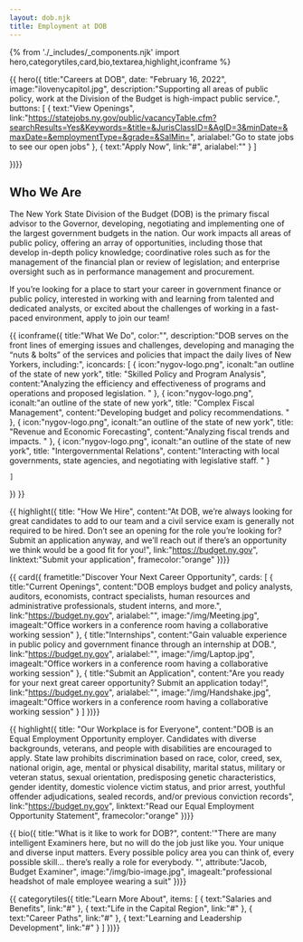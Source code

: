 ```yaml
---
layout: dob.njk
title: Employment at DOB
---
```

{% from './_includes/_components.njk' import hero,categorytiles,card,bio,textarea,highlight,iconframe  %}
                   
{{ hero({ 
    title:"Careers at DOB",
    date: "February 16, 2022",
    image:"ilovenycapitol.jpg",
    description:"Supporting all areas of public policy, work at the Division of the Budget is high-impact public service.",
    buttons: [
        {
            text:"View Openings",
            link:"https://statejobs.ny.gov/public/vacancyTable.cfm?searchResults=Yes&Keywords=&title=&JurisClassID=&AgID=3&minDate=&maxDate=&employmentType=&grade=&SalMin=",
            arialabel:"Go to state jobs to see our open jobs"
        },
        {
            text:"Apply Now",
            link:"#",
            arialabel:""
        }
    ]

})}}

<section class="nysds-textarea my-14 w-11/12 max-w-7xl flex flex-col justify-center m-auto">
<!-- frame heading -->
<h2 class="nysds-text-36 font-extrabold text-center mb-4 w-full text-black">Who We Are</h2>
<p>The New York State Division of the Budget (DOB) is the primary fiscal advisor to the Governor, developing, negotiating and implementing one of the largest government budgets in the nation. Our work impacts all areas of public policy, offering an array of opportunities, including those that develop in-depth policy knowledge; coordinative roles such as for the management of the financial plan or review of legislation; and enterprise oversight such as in performance management and procurement.</p>  
<p>If you’re looking for a place to start your career in government finance or public policy, interested in working with and learning from talented and dedicated analysts, or excited about the challenges of working in a fast-paced environment, apply to join our team!</p>
</section>

{{ iconframe({
    title:"What We Do",
    color:"",
    description:"DOB serves on the front lines of emerging issues and challenges, developing and managing the “nuts & bolts” of the services and policies that impact the daily lives of New Yorkers, including:",
    iconcards: [
        {
            icon:"nygov-logo.png",
            iconalt:"an outline of the state of new york",
            title: "Skilled Policy and Program Analysis",
            content:"Analyzing the efficiency and effectiveness of programs and operations and proposed legislation. "
        },
        {
            icon:"nygov-logo.png",
            iconalt:"an outline of the state of new york",
            title: "Complex Fiscal Management",
            content:"Developing budget and policy recommendations. "
        },
        {
            icon:"nygov-logo.png",
            iconalt:"an outline of the state of new york",
            title: "Revenue and Economic Forecasting",
            content:"Analyzing fiscal trends and impacts. "
        },
        {
            icon:"nygov-logo.png",
            iconalt:"an outline of the state of new york",
            title: "Intergovernmental Relations",
            content:"Interacting with local governments, state agencies, and negotiating with legislative staff. "
        }

    ]
})
}}


{{  highlight({
    title: "How We Hire",
    content:"At DOB, we’re always looking for great candidates to add to our team and a civil service exam is generally not required to be hired. Don’t see an opening for the role you’re looking for? Submit an application anyway, and we’ll reach out if there’s an opportunity we think would be a good fit for you!",
    link:"https://budget.ny.gov",
    linktext:"Submit your application",
    framecolor:"orange"
})}}





{{ card({ 
    frametitle:"Discover Your Next Career Opportunity",
    cards: [
        {
           title:"Current Openings",
           content:"DOB employs budget and policy analysts, auditors, economists, contract specialists, human resources and administrative professionals, student interns, and more.",
           link:"https://budget.ny.gov",
           arialabel:"",
           image:"/img/Meeting.jpg",
           imagealt:"Office workers in a conference room having a collaborative working session"
        },
        {
           title:"Internships",
           content:"Gain valuable experience in public policy and government finance through an internship at DOB.",
           link:"https://budget.ny.gov",
           arialabel:"",
           image:"/img/Laptop.jpg",
           imagealt:"Office workers in a conference room having a collaborative working session"
        },
        {
           title:"Submit an Application",
           content:"Are you ready for your next great career opportunity? Submit an application today!",
           link:"https://budget.ny.gov",
           arialabel:"",
           image:"/img/Handshake.jpg",
           imagealt:"Office workers in a conference room having a collaborative working session"
        }
    ]
})}}


{{  highlight({
    title: "Our Workplace is for Everyone",
    content:"DOB is an Equal Employment Opportunity employer. Candidates with diverse backgrounds, veterans, and people with disabilities are encouraged to apply. State law prohibits discrimination based on race, color, creed, sex, national origin, age, mental or physical disability, marital status, military or veteran status, sexual orientation, predisposing genetic characteristics, gender identity, domestic violence victim status, and prior arrest, youthful offender adjudications, sealed records, and/or previous conviction records",
    link:"https://budget.ny.gov",
    linktext:"Read our Equal Employment Opportunity Statement",
    framecolor:"orange"
})}}

{{ bio({
    title:"What is it like to work for DOB?",
    content:'"There are many intelligent Examiners here, but no will do the job just like you. Your unique and diverse input matters. Every possible policy area you can think of, every possible skill… there’s really a role for everybody. "',
    attribute:"Jacob, Budget Examiner",
    image:"/img/bio-image.jpg",
    imagealt:"professional headshot of male employee wearing a suit"
})}}


{{ categorytiles({ 
    title:"Learn More About",
    items: [
        {
            text:"Salaries and Benefits",
            link:"#"
        },
        {
            text:"Life in the Capital Region",
            link:"#"
        },
        {
            text:"Career Paths",
            link:"#"
        },
        {
            text:"Learning and Leadership Development",
            link:"#"
        }
    ]
})}}
